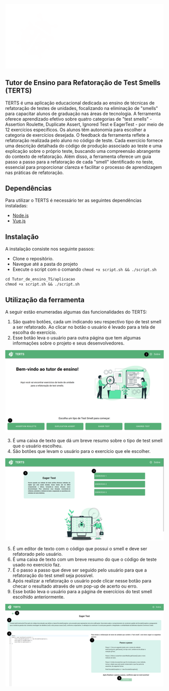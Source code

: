 ![Logo](https://github.com/DeigelaLima/Tutor_de_ensino_TS/raw/main/aplicacao/frontend/src/assets/readme-prints/Group%208.svg)

## Tutor de Ensino para Refatoração de Test Smells (TERTS)

TERTS é uma aplicação educacional dedicada ao ensino de técnicas de refatoração de testes de unidades, focalizando na eliminação de "smells" para capacitar alunos de graduação nas áreas de tecnologia. A ferramenta oferece aprendizado efetivo sobre quatro categorias de "test smells" - Assertion Roulette, Duplicate Assert, Ignored Test e EagerTest - por meio de 12 exercícios específicos. Os alunos têm autonomia para escolher a categoria de exercícios desejada. O feedback da ferramenta reflete a refatoração realizada pelo aluno no código de teste. Cada exercício fornece uma descrição detalhada do código de produção associado ao teste e uma explicação sobre o próprio teste, buscando uma compreensão abrangente do contexto de refatoração. Além disso, a ferramenta oferece um guia passo a passo para a refatoração de cada "smell" identificado no teste, essencial para proporcionar clareza e facilitar o processo de aprendizagem nas práticas de refatoração.

## Dependências 

Para utilizar o TERTS  é necessário ter as seguintes dependências instaladas:
- [Node.js](https://nodejs.org/en/download)
- [Vue.js](https://vuejs.org/guide/quick-start.html)



## Instalação

A instalação  consiste nos seguinte passos:

- Clone o repositório.
- Navegue até a pasta do projeto
- Execute o script com o comando `chmod +x script.sh && ./script.sh`

```
cd Tutor_de_ensino_TS/aplicacao
chmod +x script.sh && ./script.sh

```
##  Utilização da ferramenta

A seguir estão enumeradas algumas das funcionalidades do TERTS:

1.  São quatro botões, cada um indicando seu respectivo tipo  de test smell  a ser refatorado. Ao clicar no botão o usuário é levado para a tela de escolha do exercício. 
2.  Esse botão leva o usuário para outra página que tem algumas informações sobre o projeto e seus desenvolvedores.

![Tela 1](https://github.com/DeigelaLima/Tutor_de_ensino_TS/raw/main/aplicacao/frontend/src/assets/readme-prints/Group%2018.svg)

3.  É uma caixa de texto que dá um breve resumo sobre o tipo de test smell que o usuário escolheu.
4.   São botões que levam o usuário para o exercício  que ele escolher.

![Tela 2](https://github.com/DeigelaLima/Tutor_de_ensino_TS/raw/main/aplicacao/frontend/src/assets/readme-prints/Group%2019.svg)


5.  É um editor de texto com o código que possui o smell e deve ser refatorado pelo usuário.
6.  É uma caixa de texto com um breve resumo do que o código de teste usado no exercício faz.
7.  É o passo a passo que deve ser seguido pelo usuário para que a refatoração do test smell seja possível.
8.  Após realizar a refatoração o usuário pode clicar nesse botão para checar o resultado através de um pop-up de acerto ou erro.
9.  Esse botão leva o usuário para a página de exercícios do test smell escolhido anteriormente.

![Tela 3](https://github.com/DeigelaLima/Tutor_de_ensino_TS/raw/main/aplicacao/frontend/src/assets/readme-prints/Group%2020.svg)
